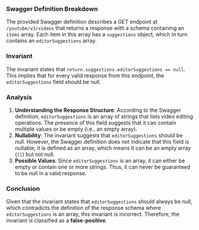 ### Swagger Definition Breakdown
The provided Swagger definition describes a GET endpoint at `/youtube/v3/videos` that returns a response with a schema containing an `items` array. Each item in this array has a `suggestions` object, which in turn contains an `editorSuggestions` array. 

### Invariant
The invariant states that `return.suggestions.editorSuggestions == null`. This implies that for every valid response from this endpoint, the `editorSuggestions` field should be null. 

### Analysis
1. **Understanding the Response Structure**: According to the Swagger definition, `editorSuggestions` is an array of strings that lists video editing operations. The presence of this field suggests that it can contain multiple values or be empty (i.e., an empty array). 
2. **Nullability**: The invariant suggests that `editorSuggestions` should be null. However, the Swagger definition does not indicate that this field is nullable; it is defined as an array, which means it can be an empty array (`[]`) but not null. 
3. **Possible Values**: Since `editorSuggestions` is an array, it can either be empty or contain one or more strings. Thus, it can never be guaranteed to be null in a valid response. 

### Conclusion
Given that the invariant states that `editorSuggestions` should always be null, which contradicts the definition of the response schema where `editorSuggestions` is an array, this invariant is incorrect. Therefore, the invariant is classified as a **false-positive**.
